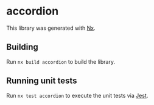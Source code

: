 # accordion

This library was generated with [Nx](https://nx.dev).

## Building

Run `nx build accordion` to build the library.

## Running unit tests

Run `nx test accordion` to execute the unit tests via [Jest](https://jestjs.io).
